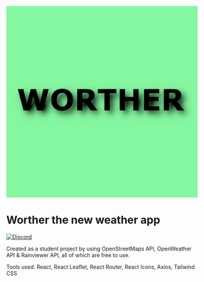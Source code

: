 ![Worther](./src/resources/logo.png)

# Worther the new weather app

[![Discord](https://img.shields.io/discord/984443866969149491?color=7389D8&label=%20&logo=discord&logoColor=ffffff&labelColor=6A7EC2)](https://discord.gg/n6xr3ZWM8J)

Created as a student project by using OpenStreetMaps API, OpenWeather API & Rainviewer API, all of which are free to use.

Tools used: React, React Leaflet, React Router, React Icons, Axios, Tailwind CSS
    
